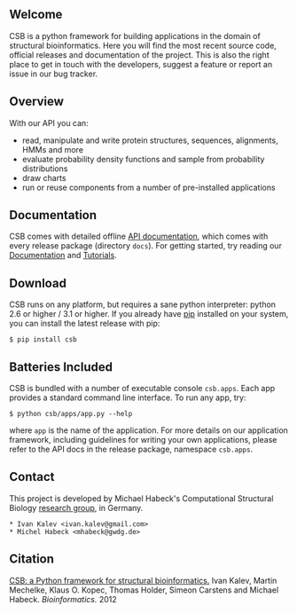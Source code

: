 ## Welcome

CSB is a python framework for building applications in the domain 
of structural bioinformatics. Here you will find the most recent 
source code, official releases and documentation of the project. 
This is also the right place to get in touch with the developers, 
suggest a feature or report an issue in our bug tracker.

## Overview

With our API you can:

* read, manipulate and write protein structures, sequences, 
alignments, HMMs and more
* evaluate probability density functions and sample from probability 
  distributions
* draw charts
* run or reuse components from a number of pre-installed applications

## Documentation

CSB comes with detailed offline 
[API documentation](http://pythonhosted.org/csb), which comes with every 
release package (directory ``docs``). For getting started, try reading 
our [Documentation](Documentation) and [Tutorials](Documentation#tutorials).

## Download

CSB runs on any platform, but requires a sane python interpreter: 
python 2.6 or higher / 3.1 or higher. If you already have 
[pip](pip-installer.org) installed on your system, you can install 
the latest release with pip:

    $ pip install csb 
    
## Batteries Included

CSB is bundled with a number of executable console ``csb.apps``. 
Each app provides a standard command line interface. To run any app, try:


    $ python csb/apps/app.py --help

where ``app`` is the name of the application. For more details on 
our application framework, including guidelines for writing your 
own applications, please refer to the API docs in the release package, 
namespace ``csb.apps``.

## Contact

This project is developed by Michael Habeck's Computational Structural 
Biology [research group](http://www.stochastik.math.uni-goettingen.de/index.php?id=172),
in Germany.

    * Ivan Kalev <ivan.kalev@gmail.com>
    * Michel Habeck <mhabeck@gwdg.de>

## Citation

[CSB: a Python framework for structural bioinformatics.](http://www.ncbi.nlm.nih.gov/pubmed/22942023)
Ivan Kalev, Martin Mechelke, Klaus O. Kopec, Thomas Holder, Simeon Carstens and Michael Habeck.
_Bioinformatics._ 2012 



